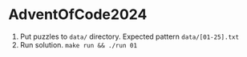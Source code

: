 # AdventOfCode2024
1. Put puzzles to `data/` directory. Expected pattern `data/[01-25].txt`
2. Run solution. `make run && ./run 01`
